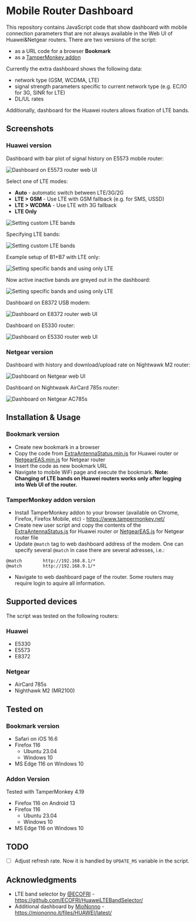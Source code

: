 # Mobile Router Dashboard

This repository contains JavaScript code that show dashboard with mobile connection parameters that are not always available in the Web UI of Huawei&Netgear routers. There are two versions of the script:
* as a URL code for a browser **Bookmark**
* as a [TamperMonkey addon](https://www.tampermonkey.net/)

Currently the extra dashboard shows the following data:
* network type (GSM, WCDMA, LTE)
* signal strength parameters specific to current network type (e.g. EC/IO for 3G, SINR for LTE)
* DL/UL rates

Additionally, dashboard for the Huawei routers allows fixation of LTE bands.

## Screenshots

### Huawei version

Dashboard with bar plot of signal history on E5573 mobile router:

![Dashboard on E5573 router web UI](images/e5573.png)

Select one of LTE modes:

* **Auto** - automatic switch between LTE/3G/2G
* **LTE > GSM** - Use LTE with GSM fallback (e.g. for SMS, USSD)
* **LTE > WCDMA** - Use LTE with 3G fallback
* **LTE Only**

![Setting custom LTE bands](images/e5573_1.png)

Specifying LTE bands:

![Setting custom LTE bands](images/e5573_2.png)

Example setup of B1+B7 with LTE only:

![Setting specific bands and using only LTE](images/e5573_3.png)

Now active inactive bands are greyed out in the dashboard:

![Setting specific bands and using only LTE](images/e5573_5.png)

Dashboard on E8372 USB modem:

![Dashboard on E8372 router web UI](images/e8372.png)

Dashboard on E5330 router:

![Dashboard on E5330 router web UI](images/e5330.png)

### Netgear version

Dashboard with history and download/upload rate on Nightwawk M2 router:

![Dashboard on Netgear web UI](images/mr2100.png)

Dashboard on Nightwawk AirCard 785s router:

![Dashboard on Netgear AC785s](images/ac785s.png)

## Installation & Usage

### Bookmark version

* Create new bookmark in a browser
* Copy the code from [ExtraAntennaStatus.min.js](ExtraAntennaStatus.min.js) for Huawei router or [NetgearEAS.min.js](NetgearEAS.min.js) for Netgear router
* Insert the code as new bookmark URL
* Navigate to mobile WiFi page and execute the bookmark. **Note: Changing of LTE bands on Huawei routers works only after logging into Web UI of the router.**

### TamperMonkey addon version

* Install TamperMonkey addon to your browser (available on Chrome, Firefox, Firefox Mobile, etc) - https://www.tampermonkey.net/
* Create new user script and copy the contents of the [ExtraAntennaStatus.js](ExtraAntennaStatus.js) for Huawei router or [NetgearEAS.js](NetgearEAS.js) for Netgear router file
* Update `@match` tag to web dashboard address of the modem. One can specify several `@match` in case there are several adresses, i.e.:

```
@match        http://192.168.8.1/*
@match        http://192.168.9.1/*
```

* Navigate to web dashboard page of the router. Some routers may require login to aquire all information.

## Supported devices

The script was tested on the following routers:

### Huawei

* E5330
* E5573
* E8372

### Netgear

* AirCard 785s
* Nighthawk M2 (MR2100)

## Tested on

### Bookmark version

* Safari on iOS 16.6
* Firefox 116
  * Ubuntu 23.04
  * Windows 10
* MS Edge 116 on Windows 10

### Addon Version

Tested with TamperMonkey 4.19

* Firefox 116 on Android 13
* Firefox 116
  * Ubuntu 23.04
  * Windows 10
* MS Edge 116 on Windows 10

## TODO

* [ ] Adjust refresh rate. Now it is handled by `UPDATE_MS` variable in the script.

## Acknowledgments

* LTE band selector by [@ECOFRI](https://github.com/ECOFRI) - https://github.com/ECOFRI/HuaweiLTEBandSelector/
* Additional dashboard by [MioNonno](https://www.youtube.com/@miononno) - https://miononno.it/files/HUAWEI/latest/

